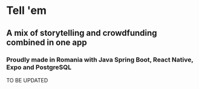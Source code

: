 # Tell 'em

## A mix of storytelling and crowdfunding combined in one app

### Proudly made in Romania with Java Spring Boot, React Native, Expo and PostgreSQL

TO BE UPDATED
